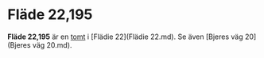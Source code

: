 # Fläde 22,195

**Fläde 22,195** är en [tomt](tomt.md) i [Flädie 22](Flädie 22.md). Se även [Bjeres väg 20](Bjeres väg 20.md).
